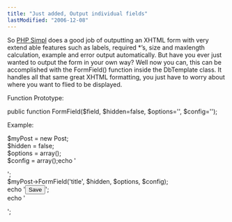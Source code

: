 ```yaml
---
title: "Just added, Output individual fields"
lastModified: "2006-12-08"
---
```


So [PHP Simpl](http://code.google.com/p/phpsimpl/) does a good job of outputting an XHTML form with very extend able features such as labels, required \*’s, size and maxlength calculation, example and error output automatically. But have you ever just wanted to output the form in your own way? Well now you can, this can be accomplished with the FormField() function inside the DbTemplate class. It handles all that same great XHTML formatting, you just have to worry about where you want to flied to be displayed.

Function Prototype:  

public function FormField($field, $hidden=false, $options='', $config='');

  
Example:  

$myPost = new Post;  
$hidden = false;  
$options = array();  
$config = array();echo '<form>';  
$myPost->FormField('title', $hidden, $options, $config);  
echo '<input name="submit" value="Save" type="submit">';  
echo '</form>';
